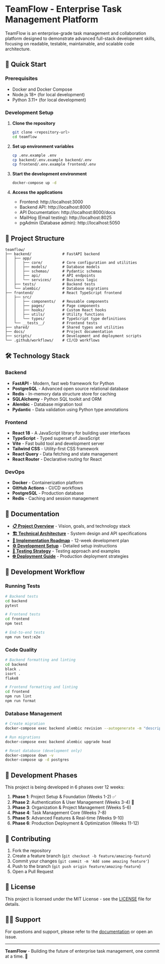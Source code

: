 # TeamFlow - Enterprise Task Management Platform

TeamFlow is an enterprise-grade task management and collaboration platform designed to demonstrate advanced full-stack development skills, focusing on readable, testable, maintainable, and scalable code architecture.

## 🚀 Quick Start

### Prerequisites
- Docker and Docker Compose
- Node.js 18+ (for local development)
- Python 3.11+ (for local development)

### Development Setup

1. **Clone the repository**
   ```bash
   git clone <repository-url>
   cd teamflow
   ```

2. **Set up environment variables**
   ```bash
   cp .env.example .env
   cp backend/.env.example backend/.env
   cp frontend/.env.example frontend/.env
   ```

3. **Start the development environment**
   ```bash
   docker-compose up -d
   ```

4. **Access the applications**
   - Frontend: http://localhost:3000
   - Backend API: http://localhost:8000
   - API Documentation: http://localhost:8000/docs
   - MailHog (Email testing): http://localhost:8025
   - pgAdmin (Database admin): http://localhost:5050

## 📁 Project Structure

```
teamflow/
├── backend/              # FastAPI backend
│   ├── app/
│   │   ├── core/         # Core configuration and utilities
│   │   ├── models/       # Database models
│   │   ├── schemas/      # Pydantic schemas
│   │   ├── api/          # API endpoints
│   │   └── services/     # Business logic
│   ├── tests/            # Backend tests
│   └── alembic/          # Database migrations
├── frontend/             # React TypeScript frontend
│   ├── src/
│   │   ├── components/   # Reusable components
│   │   ├── pages/        # Page components
│   │   ├── hooks/        # Custom React hooks
│   │   ├── utils/        # Utility functions
│   │   └── types/        # TypeScript type definitions
│   └── __tests__/        # Frontend tests
├── shared/               # Shared types and utilities
├── docs/                 # Project documentation
├── scripts/              # Development and deployment scripts
└── .github/workflows/    # CI/CD workflows
```

## 🛠️ Technology Stack

### Backend
- **FastAPI** - Modern, fast web framework for Python
- **PostgreSQL** - Advanced open source relational database
- **Redis** - In-memory data structure store for caching
- **SQLAlchemy** - Python SQL toolkit and ORM
- **Alembic** - Database migration tool
- **Pydantic** - Data validation using Python type annotations

### Frontend
- **React 18** - A JavaScript library for building user interfaces
- **TypeScript** - Typed superset of JavaScript
- **Vite** - Fast build tool and development server
- **Tailwind CSS** - Utility-first CSS framework
- **React Query** - Data fetching and state management
- **React Router** - Declarative routing for React

### DevOps
- **Docker** - Containerization platform
- **GitHub Actions** - CI/CD workflows
- **PostgreSQL** - Production database
- **Redis** - Caching and session management

## 📖 Documentation

- **[📋 Project Overview](./docs/01-project-overview.md)** - Vision, goals, and technology stack
- **[🏗️ Technical Architecture](./docs/02-technical-architecture.md)** - System design and API specifications
- **[🚀 Implementation Roadmap](./docs/03-implementation-roadmap.md)** - 12-week development plan
- **[⚙️ Development Setup](./docs/04-development-setup.md)** - Detailed setup instructions
- **[🧪 Testing Strategy](./docs/05-testing-strategy.md)** - Testing approach and examples
- **[🌐 Deployment Guide](./docs/06-deployment-guide.md)** - Production deployment strategies

## 🧪 Development Workflow

### Running Tests
```bash
# Backend tests
cd backend
pytest

# Frontend tests
cd frontend
npm test

# End-to-end tests
npm run test:e2e
```

### Code Quality
```bash
# Backend formatting and linting
cd backend
black .
isort .
flake8

# Frontend formatting and linting
cd frontend
npm run lint
npm run format
```

### Database Management
```bash
# Create migration
docker-compose exec backend alembic revision --autogenerate -m "description"

# Run migrations
docker-compose exec backend alembic upgrade head

# Reset database (development only)
docker-compose down -v
docker-compose up -d postgres
```

## 🎯 Development Phases

This project is being developed in 6 phases over 12 weeks:

1. **Phase 1**: Project Setup & Foundation (Weeks 1-2) ✅
2. **Phase 2**: Authentication & User Management (Weeks 3-4) 🚧
3. **Phase 3**: Organization & Project Management (Weeks 5-6)
4. **Phase 4**: Task Management Core (Weeks 7-8)
5. **Phase 5**: Advanced Features & Real-time (Weeks 9-10)
6. **Phase 6**: Production Deployment & Optimization (Weeks 11-12)

## 🤝 Contributing

1. Fork the repository
2. Create a feature branch (`git checkout -b feature/amazing-feature`)
3. Commit your changes (`git commit -m 'Add some amazing feature'`)
4. Push to the branch (`git push origin feature/amazing-feature`)
5. Open a Pull Request

## 📝 License

This project is licensed under the MIT License - see the [LICENSE](LICENSE) file for details.

## 🙋‍♂️ Support

For questions and support, please refer to the [documentation](./docs/) or open an issue.

---

**TeamFlow** - Building the future of enterprise task management, one commit at a time. 🚀